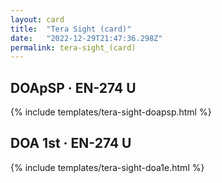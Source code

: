 ```yaml
---
layout: card
title:  "Tera Sight (card)"
date:   "2022-12-29T21:47:36.298Z"
permalink: tera-sight_(card)
---
```


## DOApSP &middot; EN-274 U

{% include templates/tera-sight-doapsp.html %}


## DOA 1st &middot; EN-274 U

{% include templates/tera-sight-doa1e.html %}
